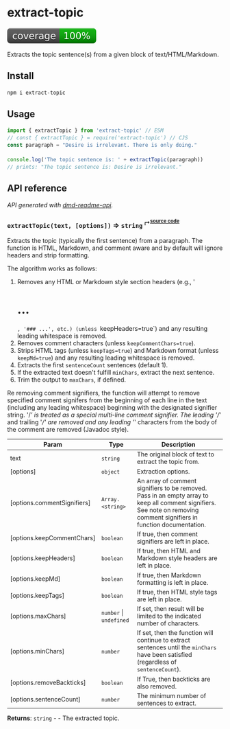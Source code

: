 # extract-topic
[![coverage: 100%](./.readme-assets/coverage.svg)](https://github.com/liquid-labs/extract-topic/pulls?q=is%3Apr+is%3Aclosed)

Extracts the topic sentence(s) from a given block of text/HTML/Markdown.

## Install

```bash
npm i extract-topic
```

## Usage

```js
import { extractTopic } from 'extract-topic' // ESM
// const { extractTopic } = require('extract-topic') // CJS
const paragraph = "Desire is irrelevant. There is only doing."

console.log('The topic sentence is: ' + extractTopic(paragraph))
// prints: "The topic sentence is: Desire is irrelevant."
```

##  API reference
_API generated with [dmd-readme-api](https://www.npmjs.com/package/dmd-readme-api)._

<a id="extractTopic"></a>
### `extractTopic(text, [options])` ⇒ `string` <sup>↱<sup>[source code](./src/extract-topic.mjs#L42)</sup></sup>

Extracts the topic (typically the first sentence) from a paragraph. The function is HTML, Markdown, and comment
aware and by default will ignore headers and strip formatting.

The algorithm works as follows:
1. Removes any HTML or Markdown style section headers (e.g., '<h1>...</h1>`, '### ...', etc.) (unless
`keepHeaders=true`) and any resulting leading whitespace is removed.
2. Removes comment characters (unless `keepCommentChars=true`).
3. Strips HTML tags (unless `keepTags=true`) and Markdown format (unless `keepMd=true`) and any resulting leading
whitespace is removed.
4. Extracts the first `sentenceCount` sentences (default 1).
5. If the extracted text doesn't fulfill `minChars`, extract the next sentence.
6. Trim the output to `maxChars`, if defined.

Re removing comment signifiers, the function will attempt to remove specified comment signifers from the beginning
of each line in the text (including any leading whitespace) beginning with the designated signifier string. '/*' is
treated as a special multi-line comment signifier. The leading '/*' and trailing '*&sol;' are removed and any
leading '*' characters from the body of the comment are removed (Javadoc style).


| Param | Type | Description |
| --- | --- | --- |
| text | `string` | The original block of text to extract the topic from. |
| [options] | `object` | Extraction options. |
| [options.commentSignifiers] | `Array.<string>` | An array of comment signifiers to be removed.   Pass in an empty array to keep all comment signifiers. See note on removing comment signifiers in function   documentation. |
| [options.keepCommentChars] | `boolean` | If true, then comment signifiers are left in place. |
| [options.keepHeaders] | `boolean` | If true, then HTML and Markdown style headers are left in place. |
| [options.keepMd] | `boolean` | If true, then Markdown formatting is left in place. |
| [options.keepTags] | `boolean` | If true, then HTML style tags are left in place. |
| [options.maxChars] | `number` \| `undefined` | If set, then result will be limited to the indicated   number of characters. |
| [options.minChars] | `number` | If set, then the function will continue to extract sentences until the   `minChars` have been satisfied (regardless of `sentenceCount`). |
| [options.removeBackticks] | `boolean` | If True, then backticks are also removed. |
| [options.sentenceCount] | `number` | The minimum number of sentences to extract. |

**Returns**: `string` - - The extracted topic.

